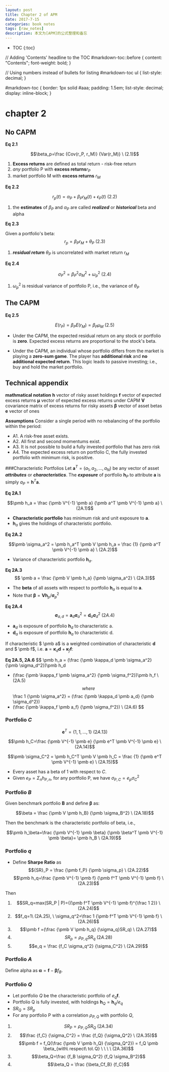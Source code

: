 ```yaml
---
layout: post
title: Chapter 2 of APM
date: 2017-7-15
categories: book notes
tags: [raw_notes]
description: 本文为[APM]的公式整理和备忘
---
```

* TOC
{:toc}

// Adding 'Contents' headline to the TOC
#markdown-toc::before {
    content: "Contents";
    font-weight: bold;
}


// Using numbers instead of bullets for listing
#markdown-toc ul {
    list-style: decimal;
}

#markdown-toc {
    border: 1px solid #aaa;
    padding: 1.5em;
    list-style: decimal;
    display: inline-block;
}

# chapter 2
## No CAPM
<!-- Definition of $\beta_p$ -->
**Eq 2.1**

$$\beta_p=\frac {Cov(r_P, r_M)} {Var(r_M)} \ (2.1)$$

1. **Excess returns** are defined as total return - risk-free return
2. *any* portfolio P with **excess returns**$r_P$
3. market portfolio M with **excess returns** $r_M$

**Eq 2.2**

$$r_p(t)=\alpha_P + \beta_P r_M(t) + \epsilon_P(t) \ (2.2)$$

1. the **estimates** of $\beta_P$ and $\alpha_P$ are called ___realized___ or ___historical___ beta and alpha

**Eq 2.3**

Given a portfolio's beta:
$$r_p=\beta_P r_M + \theta_P \ (2.3)$$

1. ***residual return*** $\theta_P$ is uncorrelated with market return $r_M$

**Eq 2.4**

$$\sigma_P^2 = \beta_P^2 \sigma_M^2 + \omega_p^2 \ (2.4)$$

1. $\omega_p^2$ is residual variance of portfolio P, i.e., the variance of $\theta_P$

## The CAPM

**Eq 2.5**

$$E(r_P)=\beta_PE(r_M)=\beta_P\mu_M \ (2.5)$$

- Under the CAPM, the expected residual return on any stock or portfolio is **zero**. Expected excess returns are proportional to the stock's beta.

- Under the CAPM, an individual whose portfolio differs from the market is playing a **zero-sum game**. The player has **additional risk** and **no additional expected return**. This logic leads to passive investing; i.e., buy and hold the market portfolio.

## Technical appendix
**mathmatical notation**
$\pmb h$ vector of risky asset holdings
$\pmb f$ vector of expected excess returns
$\pmb \mu$ vector of expected excess returns under CAPM
$\pmb V$ covariance matrix of excess returns for risky assets
$\pmb \beta$ vector of asset betas
$\pmb e$ vector of ones

**Assumptions**
Consider a single period with no rebalancing of the portfolio within the period:

* A1. A risk-free asset exists.
* A2. All first and second momentums exist.
* A3. It is not possible to build a fully invested portfolio that has zero risk
* A4. The expected excess return on portfolio C, the fully invested portfolio with minimum risk, is positive.

###Characteristic Portfolios
Let $\pmb a^T=({a_1, a_2,..., a_N})$ be any vector of asset ***attributes*** or ***characteristics***. The ***exposure*** of portfolio $\pmb h_P$ to attribute $\pmb a$ is simply $a_P = \pmb h^T\pmb a$.

**Eq 2A.1**

$$\pmb h_a = \frac {\pmb V^{-1} \pmb a} {\pmb a^T \pmb V^{-1} \pmb a} \ (2A.1)$$

* **Characteristic portfolio** has minimum risk and unit exposure to $\pmb a$.
* $\pmb h_a$ gives the holdings of characteristic portfolio.

**Eq 2A.2**

$$\pmb \sigma_a^2 = \pmb h_a^T \pmb V \pmb h_a = \frac {1} {\pmb a^T \pmb V^{-1} \pmb a} \ (2A.2)$$

* Variance of characteristic portfolio $\pmb h_a$.

**Eq 2A.3**
$$ \pmb a = \frac {\pmb V \pmb h_a} {\pmb \sigma_a^2} \ (2A.3)$$

* The **beta** of all assets with respect to portfolio $\pmb h_a$ is equal to $\pmb a$.
* Note that $\pmb \beta=\pmb V \pmb h_p / \pmb \sigma_p^2$

**Eq 2A.4**
$$\pmb \sigma_{a, d} = \pmb a_d \pmb \sigma_a^2 = \pmb d_a \pmb \sigma_d^2 \ (2A.4)$$

* $\pmb a_d$ is exposure of portfolio $\pmb h_d$ to characteristic a.
* $\pmb d_a$ is exposure of portfolio $\pmb h_a$ to characteristic d.

If characteristic $ \pmb a$ is a weighted combination of characteristic $\pmb d$ and $ \pmb f$, i.e. $\pmb a = \pmb \kappa_d \pmb d+ \pmb \kappa_f \pmb f$:


**Eq 2A.5, 2A.6**
$$
\pmb h_a = 
(\frac {\pmb \kappa_d \pmb \sigma_a^2} {\pmb \sigma_d^2})\pmb h_d 
+ (\frac {\pmb \kappa_f \pmb \sigma_a^2} {\pmb \sigma_f^2})\pmb h_f
\ (2A.5)
$$
where
$$
\frac 1 {\pmb \sigma_a^2} = 
(\frac {\pmb \kappa_d \pmb a_d} {\pmb \sigma_d^2})
+ (\frac {\pmb \kappa_f \pmb a_f} {\pmb \sigma_f^2})
\ (2A.6)
$$

### Portfolio $C$

$$\pmb e^T = \{1,1,..., 1\} \ (2A.13)$$

$$\pmb h_C=\frac {\pmb V^{-1} \pmb e} {\pmb e^T \pmb V^{-1} \pmb e} \ (2A.14)$$

$$\pmb \sigma_C^2 = \pmb h_C^T \pmb V \pmb h_C = \frac {1} {\pmb e^T \pmb V^{-1} \pmb e} \ (2A.15)$$

* Every asset has a beta of 1 with respect to $C$.
* Given $e_P = \Sigma_n h_{P, n}$, for any portfolio P, we have $\sigma_{P, C} = e_p \sigma_C^2$

### Portfolio $B$
Given benchmark portfolio $\pmb B$ and define $\pmb \beta$ as:

$$\beta = \frac {\pmb V \pmb h_B} {\pmb \sigma_B^2} \ (2A.18)$$

Then the benchmark is the characteristic portfolio of beta, i.e.,

$$\pmb h_\beta=\frac {\pmb V^{-1} \pmb \beta} {\pmb \beta^T \pmb V^{-1} \pmb \beta}= \pmb h_B \ (2A.19)$$

### Portfolio $q$

* Define **Sharpe Ratio** as
$${SR}_P = \frac {\pmb f_P} {\pmb \sigma_p} \ (2A.22)$$
$$\pmb h_q=\frac {\pmb V^{-1} \pmb f} {\pmb f^T \pmb V^{-1} \pmb f} \ (2A.23)$$

Then

1. $$SR_q=max(SR_P | P)={(\pmb f^T \pmb V^{-1} \pmb f)^{\frac 1 2}} \ (2A.24)$$
2. $$f_q=1\ (2A.25), \  \sigma_q^2=\frac 1 {\pmb f^T \pmb V^{-1} \pmb f} \ (2A.26)$$
3. $$\pmb f =(\frac {\pmb V \pmb h_q} {\sigma_q}SR_q) \ (2A.27)$$
4. $$SR_p = \rho_{P,q}SR_q \ (2A.28)$$
5. $$e_q = \frac {f_C \sigma_q^2} {\sigma_C^2} \ (2A.29)$$

### Portfolio $A$
Define alpha as $\pmb \alpha=\pmb f - \pmb \beta f_B$.

### Portfolio $Q$

* Let portfolio $Q$ be the characteristic portfolio of $e_q\pmb f$.
* Portfolio Q is fully invested, with holdings $\pmb h_Q= \pmb h_q/e_q$
* $SR_Q=SR_p$
* For any portfolio P with a correlation $\rho_{P,Q}$ with portfolio $Q$, 

1. $$SR_P = \rho_{P,Q}SR_Q \ (2A.34)$$
2. $$\frac {f_C} {\sigma_C^2} = \frac {f_Q} {\sigma_Q^2} \ (2A.35)$$
$$\pmb f = f_Q(\frac {\pmb V \pmb h_Q} {\sigma_Q^2}) = f_Q \pmb \beta_{with\ respect\ to\ Q} \ \ \ \ (2A.36)$$
3. $$\beta_Q=\frac {f_B \sigma_Q^2} {f_Q \sigma_B^2}$$
4. $$\beta_Q = \frac {\beta_Cf_B} {f_C}$$
